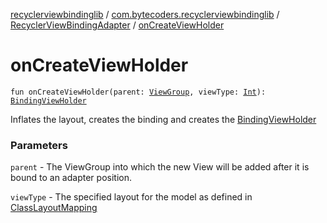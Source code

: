[recyclerviewbindinglib](../../index.md) / [com.bytecoders.recyclerviewbindinglib](../index.md) / [RecyclerViewBindingAdapter](index.md) / [onCreateViewHolder](./on-create-view-holder.md)

# onCreateViewHolder

`fun onCreateViewHolder(parent: `[`ViewGroup`](https://developer.android.com/reference/android/view/ViewGroup.html)`, viewType: `[`Int`](https://kotlinlang.org/api/latest/jvm/stdlib/kotlin/-int/index.html)`): `[`BindingViewHolder`](../../com.bytecoders.recyclerviewbindinglib.viewholder/-binding-view-holder/index.md)

Inflates the layout, creates the binding and creates the [BindingViewHolder](../../com.bytecoders.recyclerviewbindinglib.viewholder/-binding-view-holder/index.md)

### Parameters

`parent` - The ViewGroup into which the new View will be added after it is bound to
    an adapter position.

`viewType` - The specified layout for the model as defined in [ClassLayoutMapping](../-class-layout-mapping.md)